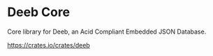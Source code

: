 # Deeb Core

Core library for Deeb, an Acid Compliant Embedded JSON Database.

https://crates.io/crates/deeb
